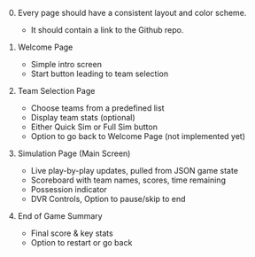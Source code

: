 0. Every page should have a consistent layout and color scheme.
    - It should contain a link to the Github repo. 

1. Welcome Page
    - Simple intro screen
    - Start button leading to team selection

2. Team Selection Page
    - Choose teams from a predefined list
    - Display team stats (optional)
    - Either Quick Sim or Full Sim button
    - Option to go back to Welcome Page (not implemented yet)

3. Simulation Page (Main Screen)
    - Live play-by-play updates, pulled from JSON game state
    - Scoreboard with team names, scores, time remaining
    - Possession indicator
    - DVR Controls, Option to pause/skip to end

4. End of Game Summary
    - Final score & key stats
    - Option to restart or go back